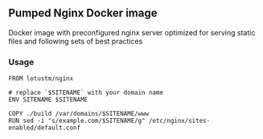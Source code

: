 ## Pumped Nginx Docker image 

Docker image with preconfigured nginx server optimized for serving static files and following sets of best practices 

### Usage

    FROM lotustm/nginx

    # replace `$SITENAME` with your domain name
    ENV SITENAME $SITENAME

    COPY ./build /var/domains/$SITENAME/www
    RUN sed -i "s/example.com/$SITENAME/g" /etc/nginx/sites-enabled/default.conf
